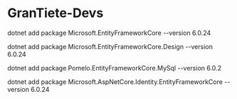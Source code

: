 # GranTiete-Devs

dotnet add package Microsoft.EntityFrameworkCore --version 6.0.24

dotnet add package Microsoft.EntityFrameworkCore.Design --version 6.0.24

dotnet add package Pomelo.EntityFrameworkCore.MySql --version 6.0.2

dotnet add package Microsoft.AspNetCore.Identity.EntityFrameworkCore --version 6.0.24
